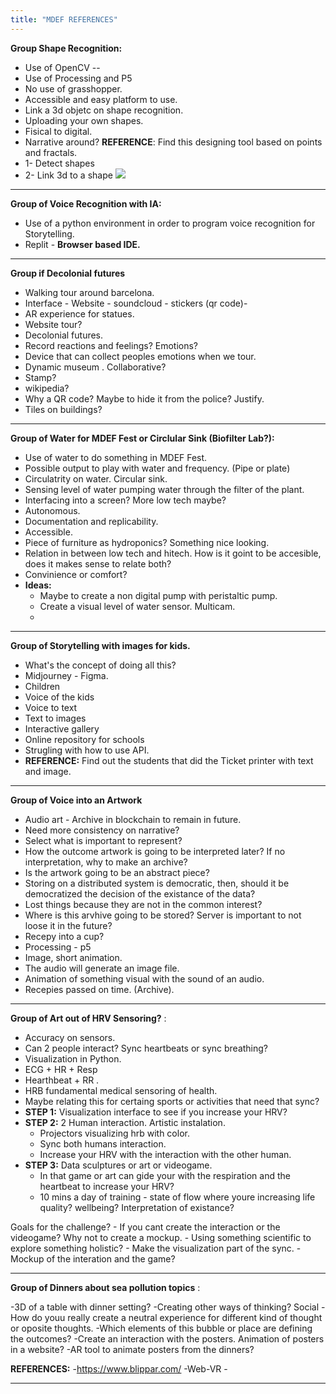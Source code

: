 ```yaml
---
title: "MDEF REFERENCES"
---
```



**Group Shape Recognition:**

- Use of OpenCV -- 
- Use of Processing and P5
- No use of grasshopper.
- Accessible and easy platform to use.
- Link a 3d objetc on shape recognition.
- Uploading your own shapes.
- Fisical to digital.
- Narrative around? 
**REFERENCE**: Find this designing tool based on points and fractals.
- 1- Detect shapes
- 2- Link 3d to a shape
![](https://hackmd.io/_uploads/BydAkpVH2.jpg)

___


**Group of Voice Recognition with IA:**
- Use of a python environment in order to program voice recognition for Storytelling.
- Replit - **Browser based IDE.**

___
**Group if Decolonial futures**

- Walking tour around barcelona. 
- Interface - Website - soundcloud - stickers (qr code)- 
- AR experience for statues.
- Website tour?
- Decolonial futures.
- Record reactions and feelings? Emotions?
- Device that can collect peoples emotions when we tour.
- Dynamic museum . Collaborative?
- Stamp?
- wikipedia?
- Why a QR code? Maybe to hide it from the police? Justify.
- Tiles on buildings?

___

**Group of Water for MDEF Fest or Circlular Sink (Biofilter Lab?):**

- Use of water to do something in MDEF Fest.
- Possible output to play with water and frequency. (Pipe or plate)
- Circulatrity on water. Circular sink.
- Sensing level of water pumping water through the filter of the plant.
- Interfacing into a screen? More low tech maybe?
- Autonomous. 
- Documentation and replicability.
- Accessible.
- Piece of furniture as hydroponics? Something nice looking.
- Relation in between low tech and hitech. How is it goint to be accesible, does it makes sense to relate both?
- Convinience or comfort? 
- **Ideas:**
    - Maybe to create a non digital pump with peristaltic pump.
    - Create a visual level of water sensor. Multicam.
    - 

___

**Group of Storytelling with images for kids.**

- What's the concept of doing all this?
- Midjourney - Figma.
- Children
- Voice of the kids
- Voice to text
- Text to images
- Interactive gallery
- Online repository for schools
- Strugling with how to use API.
- **REFERENCE:** Find out the students that did the Ticket printer with text and image.

___
**Group of Voice into an Artwork**

- Audio art - Archive in blockchain to remain in future.
- Need more consistency on narrative?
- Select what is important to represent?
- How the outcome artwork is going to be interpreted later? If no interpretation, why to make an archive?
- Is the artwork going to be an abstract piece?
- Storing on a distributed system is democratic, then, should it be democratized the decision of the existance of the data? 
- Lost things because they are not in the common interest?
- Where is this arvhive going to be stored? Server is important to not loose it in the future?
- Recepy into a cup? 
- Processing - p5
- Image, short animation.
- The audio will generate an image file.
- Animation of something visual with the sound of an audio.
- Recepies passed on time. (Archive).

___
**Group of Art out of HRV Sensoring?** :

- Accuracy on sensors.
- Can 2 people interact? Sync heartbeats or sync breathing?
- Visualization in Python.
- ECG + HR + Resp
- Hearthbeat + RR . 
- HRB fundamental medical sensoring of health.
- Maybe relating this for certaing sports or activities that need that sync?
- **STEP 1:** Visualization interface to see if you increase your HRV?
- **STEP 2:** 2 Human interaction. Artistic instalation. 
    - Projectors visualizing hrb with color. 
    - Sync both humans interaction.
    - Increase your HRV with the interaction with the other human.
- **STEP 3:** Data sculptures or art or videogame.
    - In that game or art can gide your with the respiration and the heartbeat to increase your HRV?
    - 10 mins a day of training - state of flow where youre increasing life quality? wellbeing? Interpretation of existance?

Goals for the challenge? 
    - If you cant create the interaction or the videogame? Why not to create a mockup.
    - Using something scientific to explore something holistic?
    - Make the visualization part of the sync. 
    - Mockup of the interation and the game?
    
___
**Group of Dinners about sea pollution topics** :

-3D of a table  with dinner setting? 
-Creating other ways of thinking? Social 
-How do youu really create a neutral experience for different kind of thought or oposite thoughts. 
-Which elements of this bubble or place are defining the outcomes?
-Create an interaction with the posters. Animation of posters in a website? 
-AR tool to animate posters from the dinners?

**REFERENCES:**
-https://www.blippar.com/
-Web-VR - 
___

